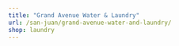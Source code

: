```yaml
---
title: "Grand Avenue Water & Laundry"
url: /san-juan/grand-avenue-water-and-laundry/
shop: laundry
---
```

